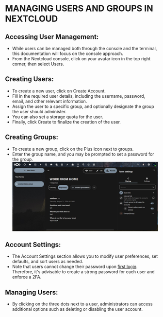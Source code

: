# MANAGING USERS AND GROUPS IN NEXTCLOUD
## Accessing User Management:
- While users can be managed both through the console and the terminal, this documentation will focus on the console approach.
- From the Nextcloud console, click on your avatar icon in the top right corner, then select Users.

## Creating Users:
- To create a new user, click on Create Account.
- Fill in the required user details, including the username, password, email, and other relevant information.
- Assign the user to a specific group, and optionally designate the group the user should administer.
- You can also set a storage quota for the user.
- Finally, click Create to finalize the creation of the user.

## Creating Groups:
- To create a new group, click on the Plus icon next to groups.
- Enter the group name, and you may be prompted to set a password for the group.
![forms](../images/forms.jpg)

## Account Settings:
- The Account Settings section allows you to modify user preferences, set defaults, and sort users as needed.
- Note that users cannot change their password upon [first login](https://help.nextcloud.com/t/force-password-change-at-user-logon/1664/14). Therefore, it's advisable to create a strong password for each user and enforce a 2FA.

## Managing Users:
- By clicking on the three dots next to a user, administrators can access additional options such as deleting or disabling the user account.


